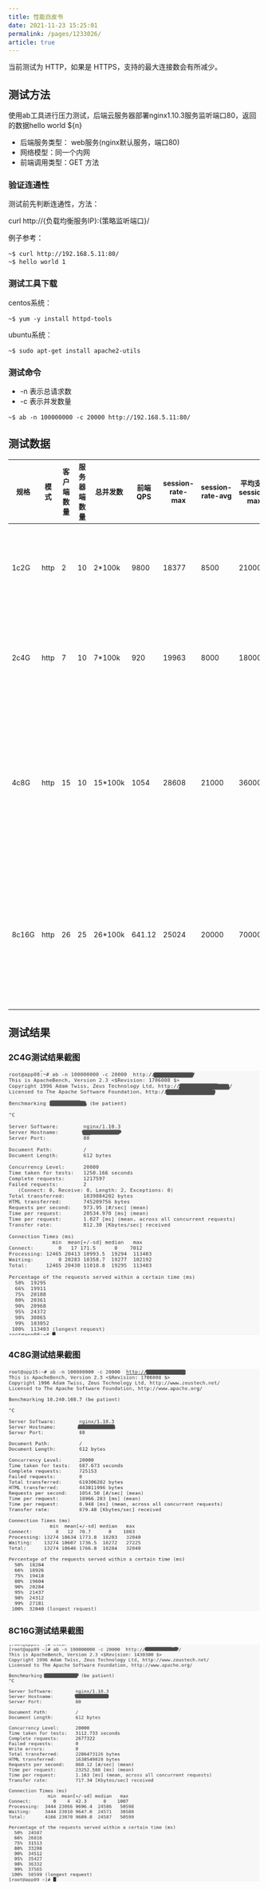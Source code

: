 ```yaml
---
title: 性能白皮书    
date: 2021-11-23 15:25:01
permalink: /pages/1233026/
article: true
---
```



当前测试为 HTTP，如果是 HTTPS，支持的最大连接数会有所减少。

## 测试方法

使用ab工具进行压力测试，后端云服务器部署nginx1.10.3服务监听端口80，返回的数据hello world ${n}

- 后端服务类型： web服务(nginx默认服务，端口80)
- 网络模型：同一个内网
- 前端调用类型：GET 方法

### 验证连通性

 测试前先判断连通性，方法：

curl http://{负载均衡服务IP}:{策略监听端口}/

例子参考： 

```shell
~$ curl http://192.168.5.11:80/
~$ hello world 1
```

### 测试工具下载

centos系统：

```shell
~$ yum -y install httpd-tools
```

ubuntu系统：

```shell
~$ sudo apt-get install apache2-utils
```

### 测试命令

- -n  表示总请求数
- -c 表示并发数量

```shell
~$ ab -n 100000000 -c 20000 http://192.168.5.11:80/
```



## 测试数据

| 规格  | 模式 | 客户端数量 | 服务器端数量 | 总并发数 | 前端QPS | session-rate-max | session-rate-avg | 平均支持session-max | 描述                                                         |
| ----- | ---- | ---------- | ------------ | -------- | ------- | ---------------- | ---------------- | ------------------- | ------------------------------------------------------------ |
| 1c2G  | http | 2          | 10           | 2*100k   | 9800    | 18377            | 8500             | 21000               | CPU基本没有空闲，建议限速session rate 5000，连接最大：5000   |
| 2c4G  | http | 7          | 10           | 7*100k   | 920     | 19963            | 8000             | 180000              | 最多支持7个客户端压测，再多系统就会出现wa迅速增加，而且sys也会增长 |
| 4c8G  | http | 15         | 10           | 15*100k  | 1054    | 28608            | 21000            | 360000              | 建议限速session rate 400000，连接最大 400000，后端最大连接为 20000（继续压测的话，内存和HaProxy写入磁盘将会是瓶颈） |
| 8c16G | http | 26         | 25           | 26*100k  | 641.12  | 25024            | 20000            | 700000              | 建议限速session rate 700000，连接最大 700000，后端最大连接为 30000（继续压测的话，客户端程序报错，连接超时错误） |

## 测试结果

### 2C4G测试结果截图

![2c4g](./pic/2c4g.png)

### 4C8G测试结果截图

![4c8g](./pic/4c8g.png)

### 8C16G测试结果截图

![8c16g](./pic/8c16g.png)

